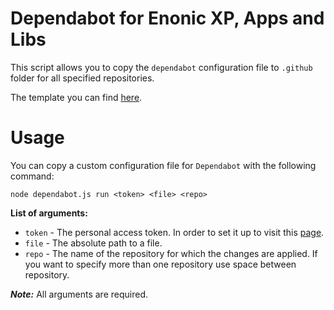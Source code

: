 # Dependabot for Enonic XP, Apps and Libs

This script allows you to copy the `dependabot` configuration file to `.github` folder for all specified repositories.

The template you can find [here](https://github.com/enonic/release-tools/blob/master/scripts/dependabot/dependabot-template.yml).

# Usage

You can copy a custom configuration file for `Dependabot` with the following command:

    node dependabot.js run <token> <file> <repo>
    
**List of arguments:**

- `token` - The personal access token. In order to set it up to visit this [page](https://github.com/settings/tokens).
- `file` -  The absolute path to a file.
- `repo` -  The name of the repository for which the changes are applied. If you want to specify more than one repository use space between repository.

**_Note:_** All arguments are required.
